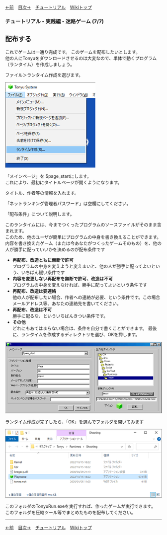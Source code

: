 
[←前](./tr-maze06)&emsp;[目次→](./tutorial)&emsp;[チュートリアル](./tutorial)&emsp;[Wikiトップ](./)

<title>チュートリアル - 実践編 - 迷路ゲーム (7/7) - 配布する</title>

### チュートリアル - 実践編 - 迷路ゲーム (7/7)
## 配布する

これでゲームは一通り完成です。 このゲームを配布したいとします。  
他の人にTonyuをダウンロードさせるのは大変なので、単体で動くプログラム（ランタイム）を作成しましょう。

ファイル＞ランタイム作成を選びます。

![rumenu.png](./img/rumenu.png)

「メインページ」を $page_startにします。  
これにより、最初にタイトルページが開くようになります。

タイトル、作者等の情報を入れます。

「ネットランキング管理者パスワード」は空欄にしてください。

「配布条件」について説明します。

 このランタイムには、今までつくったプログラムのソースファイルがそのまま含まれます。  
 このため、他のユーザが簡単にプログラムの中身を書き換えることができます。  
 内容を書き換えたゲーム（または今あなたがつくったゲームそのもの）を、他の人が勝手に配っていいかを決めるのが配布条件です

- **再配布、改造ともに無断で許可**  
プログラムの中身を変えようと変えまいと、他の人が勝手に配ってよいという、いちばん緩い条件です
- **内容を変更しない再配布を無断で許可、改造は不可**  
プログラムの中身を変えなければ、勝手に配ってよいという条件です
- **再配布、改造は要連絡**  
他の人が配布したい場合、作者への連絡が必要、という条件です。この場合メールアドレス等、あなたの連絡先を書いてください。
- **再配布、改造は不可**  
勝手に配るな、といういちばんきつい条件です。
- **その他**  
どれにもあてはまらない場合は、条件を自分で書くことができます。
最後に、ランタイムを作成するディレクトリを選び、OKを押します。

![rumenu3.png](./img/rumenu3.png)

ランタイム作成が完了したら、「OK」を選んでフォルダを開いてみます

![rfold.png](./img/rfold.png)

このフォルダのTonyuRun.exeを実行すれば、作ったゲームが実行できます。  
このフォルダを圧縮ツール等でまとめたものを配布してください。

***

[←前](./tr-maze06)&emsp;[目次→](./tutorial)&emsp;[チュートリアル](./tutorial)&emsp;[Wikiトップ](./)
